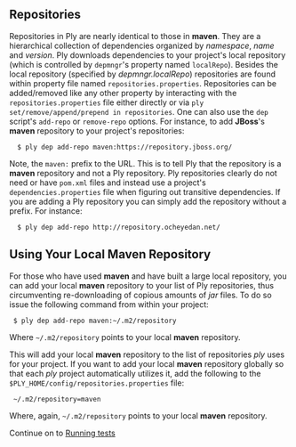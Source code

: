 Repositories
------------

Repositories in Ply are nearly identical to those in __maven__.  They are a hierarchical collection of dependencies organized by _namespace_, _name_ and _version_.  Ply downloads dependencies to your project's local repository (which is controlled by `depmngr`'s property named `localRepo`).  Besides the local repository (specified by _depmngr.localRepo_) repositories are found within property file named `repositories.properties`.  Repositories can be added/removed like any other property by interacting with the `repositories.properties` file either directly or via `ply set/remove/append/prepend in repositories`.  One can also use the `dep` script's `add-repo` or `remove-repo` options.  For instance, to add __JBoss__'s __maven__ repository to your project's repositories:

      $ ply dep add-repo maven:https://repository.jboss.org/

Note, the `maven:` prefix to the URL.  This is to tell Ply that the repository is a __maven__ repository and not a Ply repository.  Ply repositories clearly do not need or have `pom.xml` files and instead use a project's `dependencies.properties` file when figuring out transitive dependencies.  If you are adding a Ply repository you can simply add the repository without a prefix.  For instance:

      $ ply dep add-repo http://repository.ocheyedan.net/

Using Your Local Maven Repository
---------------------------------

For those who have used __maven__ and have built a large local repository, you can add your local __maven__ repository to your list of Ply repositories, thus circumventing re-downloading of copious amounts of _jar_ files.  To do so issue the following command from within your project:

     $ ply dep add-repo maven:~/.m2/repository

Where `~/.m2/repository` points to your local __maven__ repository.

This will add your local __maven__ repository to the list of repositories _ply_ uses for your project.  If you want to add your local __maven__ repository globally so that each _ply_ project automatically utilizes it, add the following to the `$PLY_HOME/config/repositories.properties` file:

     ~/.m2/repository=maven

Where, again, `~/.m2/repository` points to your local __maven__ repository.

Continue on to [Running tests](RunningTests.md)
